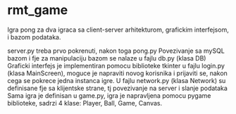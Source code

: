 # rmt_game
Igra pong za dva igraca sa client-server arhitekturom, grafickim interfejsom, i bazom podataka.

server.py treba prvo pokrenuti, nakon toga pong.py
Povezivanje sa mySQL bazom i fje za manipulaciju bazom se nalaze u fajlu db.py (klasa DB)
Graficki interfejs je implementiran pomocu biblioteke tkinter u fajlu login.py (klasa MainScreen), moguce je napraviti novog korisnika i prijaviti se, 
nakon cega se pokrece jedna instanca igre.
U fajlu network.py (klasa Network) su definisane fje sa klijentske strane, tj povezivanje na server i slanje podataka
Sama igra je definisan u game.py, igra je napravljena pomocu pygame biblioteke, sadrzi 4 klase: Player, Ball, Game, Canvas.


